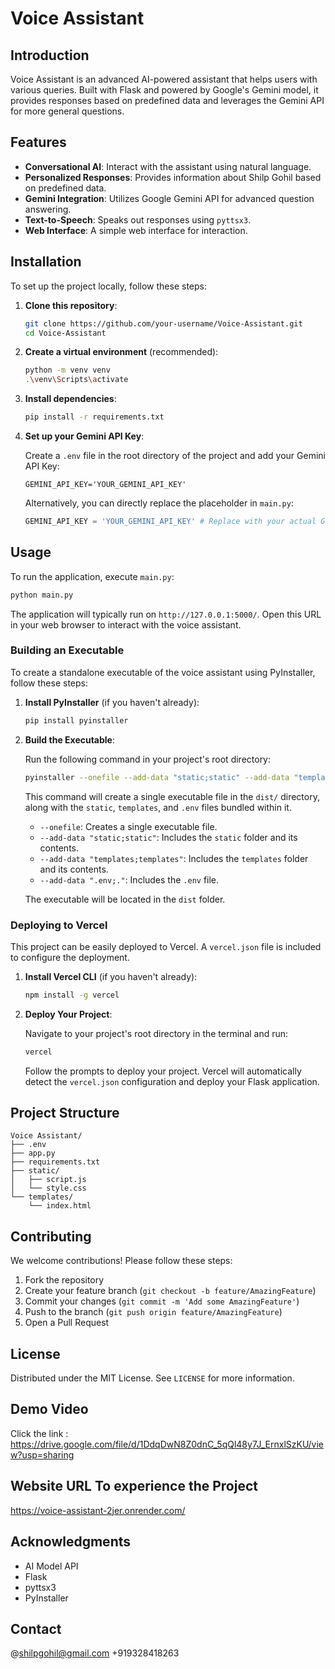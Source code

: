 # Voice Assistant

## Introduction
Voice Assistant is an advanced AI-powered assistant that helps users with various queries. Built with Flask and powered by Google's Gemini model, it provides responses based on predefined data and leverages the Gemini API for more general questions.

## Features
- **Conversational AI**: Interact with the assistant using natural language.
- **Personalized Responses**: Provides information about Shilp Gohil based on predefined data.
- **Gemini Integration**: Utilizes Google Gemini API for advanced question answering.
- **Text-to-Speech**: Speaks out responses using `pyttsx3`.
- **Web Interface**: A simple web interface for interaction.

## Installation

To set up the project locally, follow these steps:

1.  **Clone this repository**:

    ```bash
    git clone https://github.com/your-username/Voice-Assistant.git
    cd Voice-Assistant
    ```

2.  **Create a virtual environment** (recommended):

    ```bash
    python -m venv venv
    .\venv\Scripts\activate
    ```

3.  **Install dependencies**:

    ```bash
    pip install -r requirements.txt
    ```

4.  **Set up your Gemini API Key**:

    Create a `.env` file in the root directory of the project and add your Gemini API Key:

    ```
    GEMINI_API_KEY='YOUR_GEMINI_API_KEY'
    ```

    Alternatively, you can directly replace the placeholder in `main.py`:

    ```python
    GEMINI_API_KEY = 'YOUR_GEMINI_API_KEY' # Replace with your actual Gemini API Key
    ```

## Usage

To run the application, execute `main.py`:

```bash
python main.py
```

The application will typically run on `http://127.0.0.1:5000/`. Open this URL in your web browser to interact with the voice assistant.

### Building an Executable

To create a standalone executable of the voice assistant using PyInstaller, follow these steps:

1.  **Install PyInstaller** (if you haven't already):

    ```bash
    pip install pyinstaller
    ```

2.  **Build the Executable**:

    Run the following command in your project's root directory:

    ```bash
    pyinstaller --onefile --add-data "static;static" --add-data "templates;templates" --add-data ".env;." main.py
    ```

    This command will create a single executable file in the `dist/` directory, along with the `static`, `templates`, and `.env` files bundled within it.

    *   `--onefile`: Creates a single executable file.
    *   `--add-data "static;static"`: Includes the `static` folder and its contents.
    *   `--add-data "templates;templates"`: Includes the `templates` folder and its contents.
    *   `--add-data ".env;."`: Includes the `.env` file.

    The executable will be located in the `dist` folder.

### Deploying to Vercel

This project can be easily deployed to Vercel. A `vercel.json` file is included to configure the deployment.

1.  **Install Vercel CLI** (if you haven't already):

    ```bash
    npm install -g vercel
    ```

2.  **Deploy Your Project**:

    Navigate to your project's root directory in the terminal and run:

    ```bash
    vercel
    ```

    Follow the prompts to deploy your project. Vercel will automatically detect the `vercel.json` configuration and deploy your Flask application.

## Project Structure

```
Voice Assistant/
├── .env
├── app.py
├── requirements.txt
├── static/
│   ├── script.js
│   └── style.css
└── templates/
    └── index.html
```

## Contributing

We welcome contributions! Please follow these steps:

1.  Fork the repository
2.  Create your feature branch (`git checkout -b feature/AmazingFeature`)
3.  Commit your changes (`git commit -m 'Add some AmazingFeature'`)
4.  Push to the branch (`git push origin feature/AmazingFeature`)
5.  Open a Pull Request

## License

Distributed under the MIT License. See `LICENSE` for more information.

## Demo Video

Click the link : https://drive.google.com/file/d/1DdqDwN8Z0dnC_5qQl48y7J_ErnxlSzKU/view?usp=sharing

## Website URL To experience the Project

https://voice-assistant-2jer.onrender.com/

## Acknowledgments

-   AI Model API
-   Flask
-   pyttsx3
-   PyInstaller

## Contact

@shilpgohil@gmail.com
+919328418263
